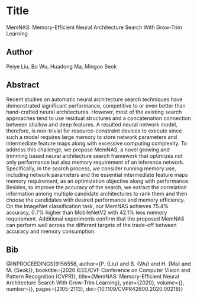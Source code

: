 # Title
MemNAS: Memory-Efficient Neural Architecture Search With Grow-Trim Learning

## Author
Peiye Liu, Bo Wu, Huadong Ma, Mingoo Seok

## Abstract
Recent studies on automatic neural architecture search techniques have demonstrated significant performance, competitive to or even better than hand-crafted neural architectures. However, most of the existing search approaches tend to use residual structures and a concatenation connection between shallow and deep features. A resulted neural network model, therefore, is non-trivial for resource-constraint devices to execute since such a model requires large memory to store network parameters and intermediate feature maps along with excessive computing complexity. To address this challenge, we propose MemNAS, a novel growing and trimming based neural architecture search framework that optimizes not only performance but also memory requirement of an inference network. Specifically, in the search process, we consider running memory use, including network parameters and the essential intermediate feature maps memory requirement, as an optimization objective along with performance. Besides, to improve the accuracy of the search, we extract the correlation information among multiple candidate architectures to rank them and then choose the candidates with desired performance and memory efficiency. On the ImageNet classification task, our MemNAS achieves 75.4% accuracy, 0.7% higher than MobileNetV2 with 42.1% less memory requirement. Additional experiments confirm that the proposed MemNAS can perform well across the different targets of the trade-off between accuracy and memory consumption.

## Bib
@INPROCEEDINGS{9156558,  author={P. {Liu} and B. {Wu} and H. {Ma} and M. {Seok}},  booktitle={2020 IEEE/CVF Conference on Computer Vision and Pattern Recognition (CVPR)},   title={MemNAS: Memory-Efficient Neural Architecture Search With Grow-Trim Learning},   year={2020},  volume={},  number={},  pages={2105-2113},  doi={10.1109/CVPR42600.2020.00218}}